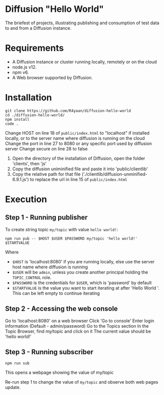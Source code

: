 # Diffusion "Hello World"

The briefest of projects, illustrating publishing and consumption of test data to and from a Diffusion instance.

# Requirements
* A Diffusion instance or cluster running locally, remotely or on the cloud
* node.js v12.
* npm v6.
* A Web browser supported by Diffusion.

# Installation
```
git clone https://github.com/R4yaan/diffusion-hello-world
cd ./diffusion-hello-world/
npm install
code .
```

Change HOST on line 18 of `public/index.html` to "localhost" if installed locally, or to the server name where diffusion is running on the cloud
Change the port in line 27 to 8080 or any specific port used by diffusion server
Change secure on line 28 to false

1. Open the directory of the installation of Diffusion, open the folder 'clients', then 'js'
2. Copy the diffusion uniminified file and paste it into 'public/clientlib'
3. Copy the relative path for that file ('./clientlib/diffusion-unminified-6.9.1.js') to replace the url in line 15 of `public/index.html`

# Execution

## Step 1 - Running publisher
To create string topic `my/topic` with value `hello world!`:
```
npm run pub -- $HOST $USER $PASSWORD my/topic 'hello world!' $STARTVALUE
```
Where
* `$HOST` is 'localhost:8080' if you are running locally, else use the server host name where diffusion is running
* `$USER` will be `admin`, unless you create another principal holding the `TOPIC_CONTROL` role.
* `$PASSWORD` is the credentials for `$USER`, which is 'password' by default
* `$STARTVALUE` is the value you want to start iterating at after 'Hello World '. This can be left  empty to continue iterating


## Step 2 - Accessing the web console
Go to 'localhost:8080' on a web browser
Click 'Go to console'
Enter login information (Default - admin/password)
Go to the Topics section
In the Topic Browser, find my/topic and click on it
The current value should be 'hello world!'


## Step 3 - Running subscriber
```
npm run sub
```
This opens a webpage showing the value of my/topic


Re-run step 1 to change the value of `my/topic` and observe both web pages update.
